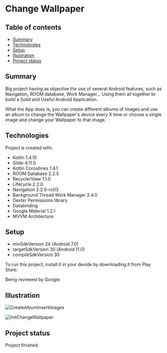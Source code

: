 # Change Wallpaper

## Table of contents
* [Summary](#summary)
* [Technologies](#technologies)
* [Setup](#setup)
* [Illustration](#illustration)
* [Project status](#project-status)

## Summary
Big project having as objective the use of several Android features, such as Navigation, ROOM database, Work Manager... 
Using them all together to build a Solid and Useful Android Application.

What the App does is, you can create different albums of images and use an album to change the Wallpaper's device every X time or choose a single image and
change your Wallpaper to that image.
	
## Technologies

Project is created with:

* Kotlin 1.4.10
* Glide 4.11.0
* Kotlin Coroutines 1.4.1
* ROOM Database 2.2.5
* RecyclerView 1.1.0
* Lifecycle 2.2.0
* Navigation 2.2.0-rc03
* Background Thread Work Manager 2.4.0
* Dexter Permissions library
* Databinding
* Google Material 1.2.1
* MVVM Architecture
	
## Setup

* minSdkVersion 24 (Android 7.0)
* targetSdkVersion 30 (Android 11.0)
* compileSdkVersion 30

To run this project, install it in your devide by downloading it from Play Store:

Being reviewed by Google.


## Illustration

![CreateAlbumInsertImages](https://user-images.githubusercontent.com/54866393/106037128-8aa0e480-60d6-11eb-9e2f-be599b19a32c.gif)

![InitChangeWallpaper](https://user-images.githubusercontent.com/54866393/106037136-8d9bd500-60d6-11eb-9860-c35654b8cec5.gif)

## Project status 

Project finished.

